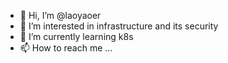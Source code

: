 - 👋 Hi, I’m @laoyaoer
- 👀 I’m interested in infrastructure and its security
- 🌱 I’m currently learning k8s
- 📫 How to reach me ...

<!---
laoyaoer/laoyaoer is a ✨ special ✨ repository because its `README.md` (this file) appears on your GitHub profile.
You can click the Preview link to take a look at your changes.
--->
